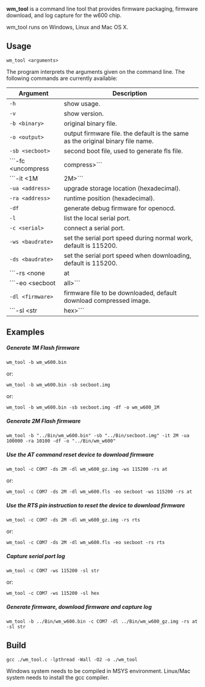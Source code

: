**wm_tool** is a command line tool that provides firmware packaging, firmware download, and log capture for the w600 chip. 

wm_tool runs on Windows, Linux and Mac OS X.

Usage
-----
```
wm_tool <arguments>
```

The program interprets the arguments given on the command line.
The following commands are currently available:

Argument | Description
---------|-------------
```-h``` | show usage.
```-v``` | show version.
```-b <binary>``` | original binary file.
```-o <output>``` | output firmware file. the default is the same as the original binary file name.
```-sb <secboot> ```| second boot file, used to generate fls file.
```-fc <uncompress | compress>``` | whether the firmware is compressed, default is compressed.
```-it <1M | 2M>``` | firmware image layout type, default is 1M layout.
```-ua <address>``` | upgrade storage location (hexadecimal).
```-ra <address>``` | runtime position (hexadecimal).
```-df``` | generate debug firmware for openocd.
```-l``` | list the local serial port.
```-c <serial>``` | connect a serial port.
```-ws <baudrate>``` | set the serial port speed during normal work, default is 115200.
```-ds <baudrate>``` | set the serial port speed when downloading, default is 115200.
```-rs <none | at | rts>``` | set device reset method, default is manual control.
```-eo <secboot | all>``` | firmware area erase option.
```-dl <firmware>``` | firmware file to be downloaded, default download compressed image.
```-sl <str | hex>``` | display the log information output from the serial port.

Examples
--------

##### Generate 1M Flash firmware
```
wm_tool -b wm_w600.bin
```
or:
```
wm_tool -b wm_w600.bin -sb secboot.img
```
or:
```
wm_tool -b wm_w600.bin -sb secboot.img -df -o wm_w600_1M
```

##### Generate 2M Flash firmware
```
wm_tool -b "../Bin/wm_w600.bin" -sb "../Bin/secboot.img" -it 2M -ua 100000 -ra 10100 -df -o "../Bin/wm_w600"
```

##### Use the AT command reset device to download firmware
```
wm_tool -c COM7 -ds 2M -dl wm_w600_gz.img -ws 115200 -rs at
```
or:
```
wm_tool -c COM7 -ds 2M -dl wm_w600.fls -eo secboot -ws 115200 -rs at
```

##### Use the RTS pin instruction to reset the device to download firmware
```
wm_tool -c COM7 -ds 2M -dl wm_w600_gz.img -rs rts
```
or:
```
wm_tool -c COM7 -ds 2M -dl wm_w600.fls -eo secboot -rs rts
```

##### Capture serial port log
```
wm_tool -c COM7 -ws 115200 -sl str
```
or:
```
wm_tool -c COM7 -ws 115200 -sl hex
```

##### Generate firmware, download firmware and capture log
```
wm_tool -b ../Bin/wm_w600.bin -c COM7 -dl ../Bin/wm_w600_gz.img -rs at -sl str
```


Build
-----
```
gcc ./wm_tool.c -lpthread -Wall -O2 -o ./wm_tool
```

Windows system needs to be compiled in MSYS environment.
Linux/Mac system needs to install the gcc compiler.
